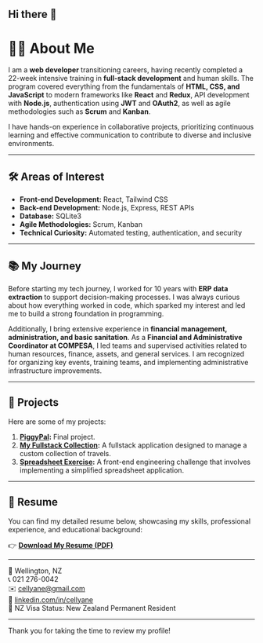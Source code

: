 ## Hi there 👋

# 👩‍💻 About Me  

I am a **web developer** transitioning careers, having recently completed a 22-week intensive training in **full-stack development** and human skills. The program covered everything from the fundamentals of **HTML, CSS, and JavaScript** to modern frameworks like **React** and **Redux**, API development with **Node.js**, authentication using **JWT** and **OAuth2**, as well as agile methodologies such as **Scrum** and **Kanban**.

I have hands-on experience in collaborative projects, prioritizing continuous learning and effective communication to contribute to diverse and inclusive environments.

---

## 🛠️ Areas of Interest  

- **Front-end Development:** React, Tailwind CSS  
- **Back-end Development:** Node.js, Express, REST APIs  
- **Database:** SQLite3  
- **Agile Methodologies:** Scrum, Kanban  
- **Technical Curiosity:** Automated testing, authentication, and security  

---

## 📚 My Journey  

Before starting my tech journey, I worked for 10 years with **ERP data extraction** to support decision-making processes. I was always curious about how everything worked in code, which sparked my interest and led me to build a strong foundation in programming.  

Additionally, I bring extensive experience in **financial management, administration, and basic sanitation**. As a **Financial and Administrative Coordinator at COMPESA**, I led teams and supervised activities related to human resources, finance, assets, and general services. I am recognized for organizing key events, training teams, and implementing administrative infrastructure improvements.  

---

## 🚀 Projects

Here are some of my projects:  

1. **[PiggyPal](https://github.com/cellyanelima/final-project-course):** Final project.  
2. **[My Fullstack Collection](https://github.com/cellyanelima/my-fullstack-collection):** A fullstack application designed to manage a custom collection of travels.  
3. **[Spreadsheet Exercise](https://github.com/cellyanelima/spreadsheet-exercise):** A front-end engineering challenge that involves implementing a simplified spreadsheet application.

---

## 📄 Resume

You can find my detailed resume below, showcasing my skills, professional experience, and educational background:

👉 **[Download My Resume (PDF)](https://cellyanelima.github.io/Resume%20-%20Cellyane.pdf)**

---

📍 Wellington, NZ  
📞 021 276-0042  
✉️ cellyane@gmail.com  
🔗 [linkedin.com/in/cellyane](https://www.linkedin.com/in/cellyane)  
🛂 NZ Visa Status: New Zealand Permanent Resident

---

Thank you for taking the time to review my profile!
